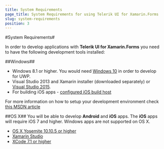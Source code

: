 ```yaml
---
title: System Requirements
page_title: System Requirements for using Telerik UI for Xamarin.Forms
slug: system-requirements
position: 3
---
```


#System Requirements#

In order to develop applications with **Telerik UI for Xamarin.Forms** you need to have the following development tools installed:

##Windows##
 - Windows 8.1 or higher. You would need [Windows 10](https://www.microsoft.com/en-us/windows/get-windows-10) in order to develop for UWP.
 - Visual Studio 2013 and Xamarin installer (downloaded separately) or [Visual Studio 2015](https://www.visualstudio.com/). 
 - For building iOS apps - [configured iOS build host](https://developer.xamarin.com/guides/ios/getting_started/installation/windows/connecting-to-mac/)

For more information on how to setup your development environment check [this MSDN article](https://msdn.microsoft.com/en-us/library/mt299001.aspx)

##OS X##
You will be able to develop **Android** and **iOS** apps. The **iOS** apps will require iOS 7 and higher. Windows apps are not supported on OS X.

  -  [OS X Yosemite 10.10.5 or higher](http://www.apple.com/osx/)
  -  [Xamarin Studio](http://xamarin.com/download)
  -  [XCode 7.1 or higher](https://developer.apple.com/xcode/download/)